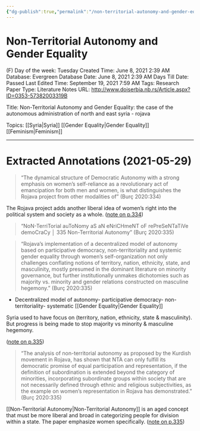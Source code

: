 ```yaml
---
{"dg-publish":true,"permalink":"/non-territorial-autonomy-and-gender-equality/"}
---
```


# Non-Territorial Autonomy and Gender Equality

(F) Day of the week: Tuesday
Created Time: June 8, 2021 2:39 AM
Database: Evergreen Database
Date: June 8, 2021 2:39 AM
Days Till Date: Passed
Last Edited Time: September 19, 2021 7:59 AM
Tags: Research Paper
Type: Literature Notes
URL: http://www.doiserbia.nb.rs/Article.aspx?ID=0353-57382003319B

Title: Non-Territorial Autonomy and Gender Equality: the case of the autonomous administration of north and east syria - rojava 

Topics: [[Syria\|Syria]]  [[Gender Equality\|Gender Equality]] [[Feminism\|Feminism]] 

---

# Extracted Annotations (2021-05-29)

> “The dynamical structure of Democratic Autonomy with a strong emphasis on women’s self-reliance as a revolutionary act of emancipation for both men and women, is what distinguishes the Rojava project from other modalities of” (Burç 2020:334)
> 

The Rojava project adds another liberal idea of women’s right into the political system and society as a whole. ([note on p.334](zotero://open-pdf/library/items/U3PTQWL7?page=16))

> “NoN-TerriTorial auToNomy aS aN eNriCHmeNT oF rePreSeNTaTiVe demoCraCy │ 335 Non-Territorial Autonomy” (Burç 2020:335)
> 

> “Rojava’s implementation of a decentralized model of autonomy based on participative democracy, non-territoriality and systemic gender equality through women’s self-organization not only challenges conflating notions of territory, nation, ethnicity, state, and masculinity, mostly presumed in the dominant literature on minority governance, but further institutionally unmakes dichotomies such as majority vs. minority and gender relations constructed on masculine hegemony.” (Burç 2020:335)
> 
- Decentralized model of autonomy- participative democracy- non-territoriality- systematic [[Gender Equality\|Gender Equality]]

Syria used to have focus on (territory, nation, ethnicity, state & masculinity). But progress is being made to stop majority vs minority & masculine hegemony.

([note on p.335](zotero://open-pdf/library/items/U3PTQWL7?page=17))

> “The analysis of non-territorial autonomy as proposed by the Kurdish movement in Rojava, has shown that NTA can only fulfill its democratic promise of equal participation and representation, if the definition of subordination is extended beyond the category of minorities, incorporating subordinate groups within society that are not necessarily defined through ethnic and religious subjectivities, as the example on women’s representation in Rojava has demonstrated.” (Burç 2020:335)
> 

[[Non-Territorial Autonomy\|Non-Territorial Autonomy]]  is an aged concept that must be more liberal and broad in categorizing people for division within a state. The paper emphasize women specifically. ([note on p.335](zotero://open-pdf/library/items/U3PTQWL7?page=17))
